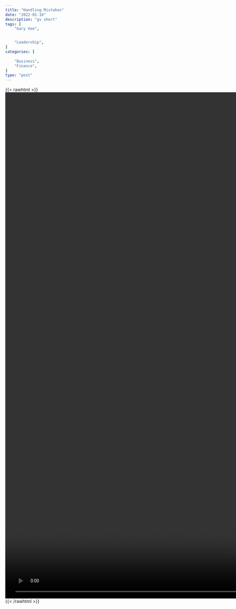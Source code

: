 ```yaml
---
title: "Handling Mistakes"
date: "2022-01-18"
description: "gv short"
tags: [
    "Gary Vee",


    "Leadership",
]
categories: [
    
    "Business",
    "Finance",
]
type: "post"
---
```

{{< rawhtml >}}
    <video style="height:40vh;width:auto" overflow="hidden" controls>
        <source src="https://clips.dev00ps.com/Gary%20Vee/mistakes.mp4" type="video/mp4"> 
    </video>
{{< /rawhtml >}}